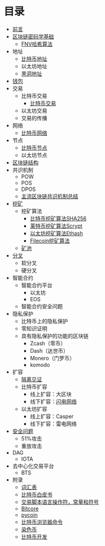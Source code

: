# 目录

- [前言](preface.md)
- [区块链密码学基础](blockchain-cryptograph.md)
    - [FNV哈希算法](fnv.md)
- 地址
    - [比特币地址](bitcoin-address.md)
    - 以太坊地址
    - [黑洞地址](black-hole-address.md)
- [钱包](wallet.md)
- 交易
    - 比特币交易
        - [比特币交易](bitcoin-transaction.md)
    - 以太坊交易
    - 交易的传播
- 网络
    - [比特币网络](bitcoin-network.md)
- 节点
    - [比特币节点](bitcoin-node.md)
    - 以太坊节点
- [区块链结构](ch09.md)
- 共识机制
    - POW
    - POS
    - DPOS
    - [主流区块链共识机制总结](consensus-mechanism-summary.md)
- [挖矿](mining.md)
    - 挖矿算法
        - [比特币挖矿算法SHA256](bitcoin-mining-algorithm.md)
        - [莱特币挖矿算法Scrypt](litecoin-mining-algorithm.md)
        - [以太坊挖矿算法Ethash](ethereum-mining-algorithm.md)
        - [Filecoin挖矿算法](filecoin-mining-algorithm.md)
    - [矿池](mining-pool.md)
- [分叉](fork.md)
    - 软分叉
    - 硬分叉
- 智能合约
    - 智能合约平台
        - 以太坊
        - EOS
    - 智能合约安全问题
- 隐私保护
    - 比特币上的隐私保护
    - 零知识证明
    - 具有隐私保护的功能的区块链
        - Zcash（零币）
        - Dash（达世币）
        - Monero（门罗币）
        - komodo
- 扩容
    - [隔离见证](segwit.md)
    - 比特币扩容
        - 线上扩容：大区块
        - 线下扩容：[闪电网络](lightning-network.md)
    - 以太坊扩容
        - 线上扩容：Casper
        - 线下扩容：雷电网络
- [安全问题](security-issue.md)
    - 51%攻击
    - 重放攻击
- DAG
    - IOTA
- 去中心化交易平台
    - BTS
- 附录
    - [词汇表](glossary.md)
    - [比特币白皮书](bitcoin-whitepaper.md)
    - [交易脚本语言操作符，常量和符号](scriptops.md)
    - [Bitcore](bitcore.md)
    - [pycoin](pycoin.md)
    - [比特币浏览器命令](bx.md)
    - [染色币](colored-coin.md)
    - [比特币开发](bitcoin-develop.md)
